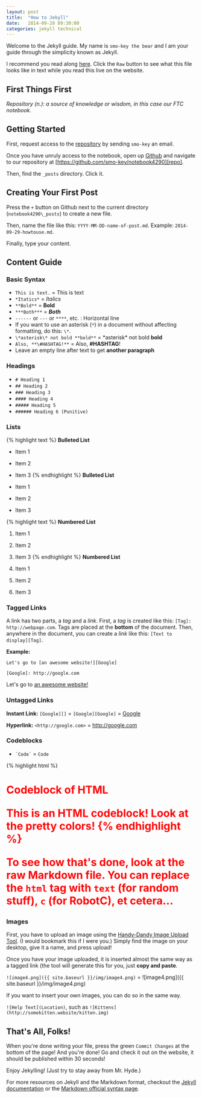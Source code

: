 ```yaml
---
layout: post
title:  "How to Jekyll"
date:   2014-09-28 09:30:00
categories: jekyll technical
---
```

Welcome to the Jekyll guide.  My name is `smo-key the bear` and I am your guide through the simplicity known as Jekyll.

I recommend you read along [here][thisfile].  Click the `Raw` button to see what this file looks like in text while you read this live on the website.

## First Things First

*Repository (n.): a source of knowledge or wisdom, in this case our FTC notebook.*

## Getting Started

First, request access to the [repository][repo] by sending `smo-key` an email.

Once you have unruly access to the notebook, open up [Github][github] and navigate to our repository at [https://github.com/smo-key/notebook4290][repo].

Then, find the `_posts` directory.  Click it.

## Creating Your First Post

Press the `+` button on Github next to the current directory (`notebook4290\_posts`) to create a new file.

Then, name the file like this: `YYYY-MM-DD-name-of-post.md`.  Example: `2014-09-29-howtouse.md`.

Finally, type your content.

## Content Guide

### Basic Syntax
- `This is text.` = This is text
- `*Itatics*` = *Italics*
- `**Bold**` = **Bold**
- `***Both***` = ***Both***
- `------` or `---` or `****`, etc. : Horizontal line
- If you want to use an asterisk (`*`) in a document without affecting formatting, do this: `\*`.
- `\*asterisk\* not bold **bold**` = \*asterisk\* not bold **bold**
- `Also, **\#HASHTAG!**` = Also, **\#HASHTAG**!
- Leave an empty line after text to get **another paragraph**

### Headings
- `# Heading 1`
- `## Heading 2`
- `### Heading 3`
- `#### Heading 4`
- `##### Heading 5`
- `###### Heading 6 (Punitive)`

### Lists
{% highlight text %}
**Bulleted List**

- Item 1
- Item 2
- Item 3
{% endhighlight %}
**Bulleted List**

- Item 1
- Item 2
- Item 3

{% highlight text %}
**Numbered List**

1. Item 1
2. Item 2
3. Item 3
{% endhighlight %}
**Numbered List**

1. Item 1
2. Item 2
3. Item 3

### Tagged Links

A link has two parts, a *tag* and a *link*.
First, a *tag* is created like this: `[Tag]: http://webpage.com`.  Tags are placed at the **bottom** of the document.
Then, anywhere in the document, you can create a *link* like this: `[Text to display][Tag]`.

**Example:**

`Let's go to [an awesome website!][Google]`

`[Google]: http://google.com`

Let's go to [an awesome website!][Google]

### Untagged Links

**Instant Link:** `[Google][]` = `[Google][Google]` = [Google][]

**Hyperlink:** `<http://google.com>` = <http://google.com>

### Codeblocks
- `` `Code` `` = `Code`

{% highlight html %}
<html>
<body>
<h1 style="color:#f00">Codeblock of HTML</p>
This is an HTML codeblock!  Look at the pretty colors!
</body>
</html>
{% endhighlight %}

To see how that's done, look at the raw Markdown file.  You can replace the `html` tag with `text` (for random stuff), `c` (for RobotC), et cetera...

### Images

First, you have to upload an image using the [Handy-Dandy Image Upload Tool][imagetool].  (I would bookmark this if I were you.)  Simply find the image on your desktop, give it a name, and press upload!

Once you have your image uploaded, it is inserted almost the same way as a tagged link (the tool will generate this for you, just **copy and paste**.

`![image4.png]({{ site.baseurl }}/img/image4.png)` = ![image4.png]({{ site.baseurl }}/img/image4.png)

If you want to insert your own images, you can do so in the same way.

`![Help Text](Location)`, such as `![Kittens](http://somekitten.website/kitten.img)`

## That's All, Folks!

When you're done writing your file, press the green `Commit Changes` at the bottom of the page!  And you're done!  Go and check it out on the website, it should be published within 30 seconds!

Enjoy Jekylling!  (Just try to stay away from Mr. Hyde.)

For more resources on Jekyll and the Markdown format, checkout the [Jekyll documentation][jekyll-docs] or the [Markdown official syntax page][markdown-docs].


[github]:      	 http://github.com
[repo]:        	 https://github.com/smo-key/notebook4290
[thisfile]:    	 https://github.com/smo-key/notebook4290/blob/master/_posts/2014-09-29-howtouse.md
[jekyll-docs]: 	 http://jekyllrb.com/docs/home/
[markdown-docs]: http://daringfireball.net/projects/markdown/syntax
[imagetool]:	 http://ehsandev.com/notebook/upload.html
[Google]:	 http://google.com
